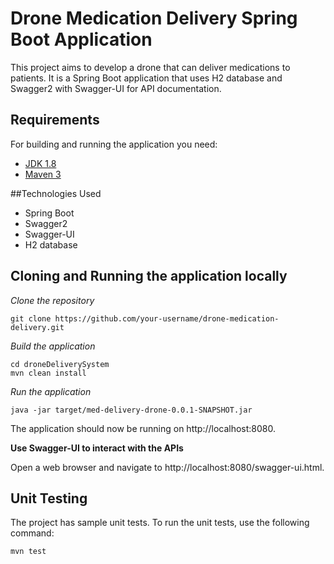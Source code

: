 # Drone Medication Delivery Spring Boot Application

This project aims to develop a drone that can deliver medications to patients. It is a Spring Boot application that uses H2 database and Swagger2 with Swagger-UI for API documentation.


## Requirements

For building and running the application you need:

- [JDK 1.8](http://www.oracle.com/technetwork/java/javase/downloads/jdk8-downloads-2133151.html)
- [Maven 3](https://maven.apache.org)


##Technologies Used
* Spring Boot
* Swagger2
* Swagger-UI
* H2 database

## Cloning and Running the application locally

*Clone the repository*

```shell
git clone https://github.com/your-username/drone-medication-delivery.git
```

*Build the application*

```shell
cd droneDeliverySystem
mvn clean install
```

*Run the application*

```shell
java -jar target/med-delivery-drone-0.0.1-SNAPSHOT.jar
```
The application should now be running on http://localhost:8080.


**Use Swagger-UI to interact with the APIs**

Open a web browser and navigate to http://localhost:8080/swagger-ui.html.


## Unit Testing

The project has sample unit tests. To run the unit tests, use the following command:

```shell
mvn test
```
